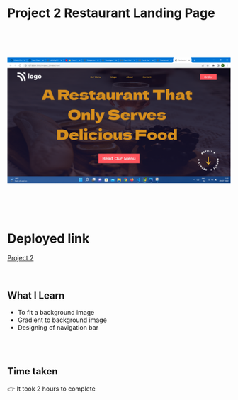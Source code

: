 # Project 2 Restaurant Landing Page

<br>
<br>
<br>

![Project 2](https://github.com/Pritika17/Project-2_Restaurant-_Landing_Page/blob/main/images/screenshot%20project%202.png)

<br>
<br>
<br>

# Deployed link

[Project 2](https://restaurant-project-landing-page.netlify.app/ "project link")
<br>
<br>
<br>

## What I Learn

* To fit a background image
* Gradient to background image
* Designing of navigation bar
 <br>
 <br>

## Time taken 
👉   It took 2 hours to complete

